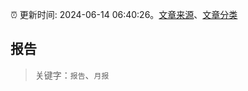:alarm_clock: 更新时间: 2024-06-14 06:40:26。[文章来源](/README.md)、[文章分类](/TAGS.md)

## 报告


> 关键字：`报告`、`月报`



